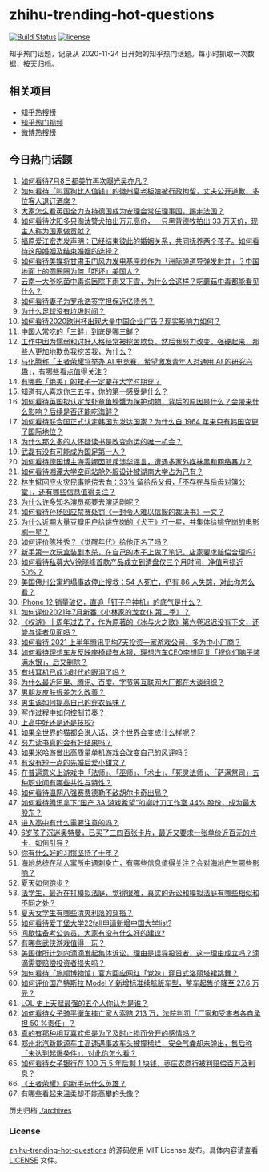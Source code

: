 # zhihu-trending-hot-questions

[![Build Status](https://github.com/justjavac/zhihu-trending-hot-questions/workflows/ci/badge.svg?branch=master)](https://github.com/justjavac/zhihu-trending-hot-questions/actions)
[![license](https://img.shields.io/github/license/justjavac/zhihu-trending-hot-questions)](https://github.com/justjavac/zhihu-trending-hot-questions/blob/master/LICENSE)

知乎热门话题，记录从 2020-11-24 日开始的知乎热门话题。每小时抓取一次数据，按天[归档](./archives)。

## 相关项目

- [知乎热搜榜](https://github.com/justjavac/zhihu-trending-top-search)
- [知乎热门视频](https://github.com/justjavac/zhihu-trending-hot-video)
- [微博热搜榜](https://github.com/justjavac/weibo-trending-hot-search)

## 今日热门话题

<!-- BEGIN -->
<!-- 最后更新时间 Fri Jul 09 2021 08:11:43 GMT+0800 (China Standard Time) -->

1. [如何看待7月8日都美竹再次曝光吴亦凡？](https://www.zhihu.com/question/470964638)
2. [如何看待「叫嚣狗比人值钱」的徽州宴老板娘被行政拘留，丈夫公开道歉，多位客人退订酒席？](https://www.zhihu.com/question/470671135)
3. [大家怎么看英国全力支持德国成为安理会常任理事国，踢走法国？](https://www.zhihu.com/question/469971208)
4. [如何看待沈阳多只淘汰警犬拍出万元高价，一只黑背德牧拍出 33
   万天价，现主人称为国家做贡献？](https://www.zhihu.com/question/470744876)
5. [福原爱江宏杰发声明：已经结束彼此的婚姻关系，共同抚养两个孩子。如何看待这段婚姻及结束婚姻的选择？](https://www.zhihu.com/question/470949555)
6. [如何看待美媒将甘肃玉门风力发电基座炒作为「洲际弹道导弹发射井」？中国地面上的圆圈圈为何「吓坏」美国人？](https://www.zhihu.com/question/470699616)
7. [云南一大爷吃菌中毒说医院下雨又下雪，为什么会这样？吃蘑菇中毒都能看见什么？](https://www.zhihu.com/question/468729753)
8. [如何看待妻子为罗永浩签字担保近亿债务？](https://www.zhihu.com/question/470416301)
9. [为什么足球没有垃圾时间？](https://www.zhihu.com/question/469925636)
10. [如何看待2020欧洲杯出现大量中国企业广告？现实影响力如何？](https://www.zhihu.com/question/470706106)
11. [中国人常吃的「三鲜」到底是哪三鲜？](https://www.zhihu.com/question/22874325)
12. [工作中因为懦弱和讨好人格经常被挖苦欺负，然后我努力改变，强硬起来，那些人更加地欺负我挖苦我，为什么？](https://www.zhihu.com/question/465601275)
13. [马化腾称「王者荣耀将举办 AI 电竞赛，希望激发青年人对通用 AI
    的研究兴趣」，有哪些看点值得关注？](https://www.zhihu.com/question/470876217)
14. [有哪些「绝美」的裙子一定要在大学时期穿？](https://www.zhihu.com/question/467045821)
15. [知道有人喜欢你三五年，你的第一感受是什么？](https://www.zhihu.com/question/470307831)
16. [如何看待英国拟认定龙虾章鱼螃蟹为保护动物，背后的原因是什么？会带来什么影响？后续是否还能吃海鲜？](https://www.zhihu.com/question/470831254)
17. [如何看待联合国正式认定韩国为发达国家？为什么自 1964
    年来只有韩国变更了国际地位？](https://www.zhihu.com/question/470577824)
18. [为什么那么多的人怀疑读书是改变命运的唯一机会？](https://www.zhihu.com/question/464248567)
19. [武磊有没有可能成为国足第一人？](https://www.zhihu.com/question/468428816)
20. [如何看待德国博主海雯娜因驳斥涉华谣言，遭遇多家外媒抹黑和网络暴力？](https://www.zhihu.com/question/470651162)
21. [如何看待湘潭大学空间站舱外服设计被湖南大学占为己有？](https://www.zhihu.com/question/470753814)
22. [林生斌回应火灾民事赔偿去向：33%
    留给岳父母，「不存在与岳母对簿公堂」，还有哪些信息值得关注？](https://www.zhihu.com/question/470947046)
23. [为什么许多知名演员都要去演话剧呢？](https://www.zhihu.com/question/306573807)
24. [如何看待孙杨回应禁赛处罚《一封令人难以信服的裁决书》一文？](https://www.zhihu.com/question/470784413)
25. [为什么近期大量豆瓣用户给姚守岗的《犬王》打一星，并集体给姚守岗的电影刷一星？](https://www.zhihu.com/question/470166955)
26. [如何评价陈独秀？《觉醒年代》给他正名了吗？](https://www.zhihu.com/question/464396867)
27. [新手第一次玩盒装剧本杀，在自己的本子上做了笔记，店家要求赔偿合理吗?](https://www.zhihu.com/question/470003546)
28. [如何看待私募大V徐晓峰首款产品成立到清盘仅三个月时间，净值亏损近
    50%？](https://www.zhihu.com/question/470665476)
29. [美国佛州公寓坍塌事故停止搜救：54 人死亡，仍有 86
    人失踪，对此你怎么看？](https://www.zhihu.com/question/470820913)
30. [iPhone 12 销量破亿，直追「钉子户神机」的底气是什么？](https://www.zhihu.com/question/469976462)
31. [如何评价2021年7月新番《小林家的龙女仆 第二季》？](https://www.zhihu.com/question/467201749)
32. [《权游》十周年过去了，作为原著的《冰与火之歌》第六卷迟迟没有下文，还能与读者见面吗？](https://www.zhihu.com/question/460647766)
33. [如何看待 2021
    上半年腾讯平均7天投资一家游戏公司，多为中小厂商？](https://www.zhihu.com/question/470225729)
34. [如何看待理想车友反映座椅疑有水银，理想汽车CEO李想回复「祝你们脑子装满水银」，后又删除？](https://www.zhihu.com/question/470245809)
35. [有线耳机已成为时代的眼泪了吗？](https://www.zhihu.com/question/469440223)
36. [为什么最近阿里、腾讯、百度、字节等互联网大厂都在大谈组织？](https://www.zhihu.com/question/470739484)
37. [男朋友皮肤很差怎么改善？](https://www.zhihu.com/question/450246545)
38. [男生该如何提高自己的穿衣品味？](https://www.zhihu.com/question/316772639)
39. [写作过程中如何控制节奏？](https://www.zhihu.com/question/22576459)
40. [上高中好还是还是技校?](https://www.zhihu.com/question/470216105)
41. [如果全世界的猫都会说人话，这个世界会变成什么样呢？](https://www.zhihu.com/question/470405386)
42. [努力读书真的会有好结果吗？](https://www.zhihu.com/question/464438743)
43. [如果米哈游做出高质量单机游戏会改变自己的风评吗？](https://www.zhihu.com/question/470139464)
44. [有没有短一点的先婚后爱小甜文？](https://www.zhihu.com/question/425137776)
45. [在普遍意义上游戏中「法师」、「巫师」、「术士」、「死灵法师」、「萨满祭司」五种职业间有哪些共性与特性？](https://www.zhihu.com/question/25585026)
46. [如何看待温网八强赛费德勒不敌胡尔卡奇出局？](https://www.zhihu.com/question/470785647)
47. [如何看待腾讯拿下“国产 3A 游戏希望”的柳叶刀工作室 44%
    股份，成为最大股东？](https://www.zhihu.com/question/470251383)
48. [进入高中有什么需要注意的吗？](https://www.zhihu.com/question/470215566)
49. [6岁孩子沉迷奥特曼，已买了三四百张卡片，最近又要求一张单价近百元的片卡，如何引导？](https://www.zhihu.com/question/470324621)
50. [你有什么好的习惯坚持了十年？](https://www.zhihu.com/question/453783511)
51. [海地总统在私人寓所中遇刺身亡，有哪些信息值得关注？会对海地产生哪些影响？](https://www.zhihu.com/question/470711943)
52. [夏天如何跑步？](https://www.zhihu.com/question/324852600)
53. [法学生，最近在打模拟法庭，觉得很难，真实的诉讼和模拟法庭有哪些相似和不同之处？](https://www.zhihu.com/question/460885189)
54. [夏天女学生有哪些清爽利落的穿搭？](https://www.zhihu.com/question/395417374)
55. [如何看待爱丁堡大学22fall申请新增中国大学list?](https://www.zhihu.com/question/470776808)
56. [间歇性备考公务员，大家有没有什么好的建议?](https://www.zhihu.com/question/469998559)
57. [有哪些武侠游戏值得一玩？](https://www.zhihu.com/question/33335885)
58. [美国律所计划向滴滴发起集体诉讼，理由是误导投资者，这一理由成立吗？滴滴需要赔偿投资者损失吗？](https://www.zhihu.com/question/470474222)
59. [如何看待「旅顺博物馆」官方回应网红「党妹」穿日式洛丽塔裙跳舞？](https://www.zhihu.com/question/470365349)
60. [如何评价国产特斯拉 Model Y 新增标准续航版车型，整车起售价降至 27.6
    万元？](https://www.zhihu.com/question/470843237)
61. [LOL 史上天赋最强的五个人你认为是谁？](https://www.zhihu.com/question/468616877)
62. [如何看待女子骑平衡车摔亡家人索赔 213 万，法院判罚「厂家和受害者各自承担 50
    %责任」？](https://www.zhihu.com/question/470594828)
63. [真的有那种相互喜欢但是为了及时止损而分开的感情吗？](https://www.zhihu.com/question/423434356)
64. [郑州北汽新能源车主高速遇事故车头被撞稀烂，安全气囊却未弹出，售后称「未达到起爆条件」，对此你怎么看？](https://www.zhihu.com/question/470624036)
65. [如何看待女子银行存 100 万 5 年后剩 1
    块钱，枣庄农商行被判赔偿百万及利息？](https://www.zhihu.com/question/470516692)
66. [《王者荣耀》的新手玩什么英雄？](https://www.zhihu.com/question/465554551)
67. [有哪些看起来温柔却不能高攀的头像？](https://www.zhihu.com/question/437369852)

<!-- END -->

历史归档 [./archives](./archives)

### License

[zhihu-trending-hot-questions](https://github.com/justjavac/zhihu-trending-hot-questions)
的源码使用 MIT License 发布。具体内容请查看 [LICENSE](./LICENSE) 文件。
